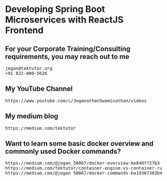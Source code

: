 # Developing Spring Boot Microservices with ReactJS Frontend

## For your Corporate Training/Consulting requirements, you may reach out to me 
<pre>
jegan@tektutor.org
+91 822-000-5626
</pre>

## My YouTube Channel
<pre>
https://www.youtube.com/c/JeganathanSwaminathan/videos
</pre>

## My medium blog
<pre>
https://medium.com/tektutor
</pre>

## Want to learn some basic docker overview and commonly used Docker commands?
<pre>
https://medium.com/@jegan_50867/docker-overview-be840f727b3
https://medium.com/tektutor/container-engine-vs-container-runtime-667a99042f3
https://medium.com/@jegan_50867/docker-commands-ba19387383b4
</pre>
